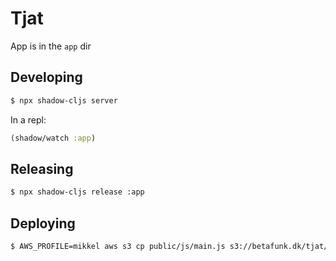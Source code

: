 # Tjat

App is in the `app` dir

## Developing

```bash
$ npx shadow-cljs server
```

In a repl:

```clojure
(shadow/watch :app)
```


## Releasing

```bash 
$ npx shadow-cljs release :app 
```

## Deploying
```bash
$ AWS_PROFILE=mikkel aws s3 cp public/js/main.js s3://betafunk.dk/tjat/js/ --acl public-read
```